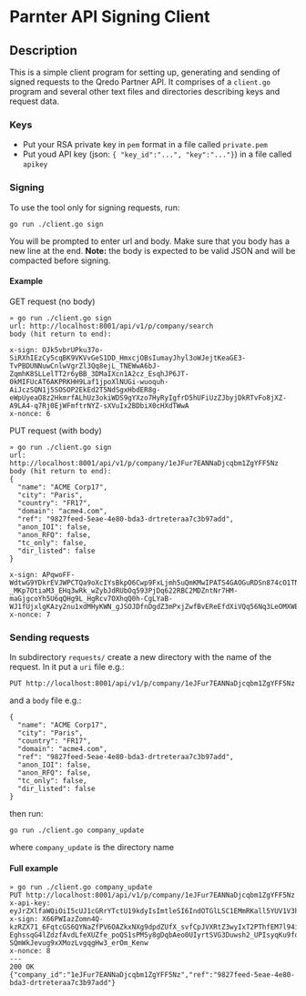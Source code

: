 # Parnter API Signing Client

## Description
This is a simple client program for setting up, generating and sending of signed requests to the Qredo Partner API.
It comprises of a `client.go` program and several other text files and directories describing keys and request data.

### Keys
* Put your RSA private key in `pem` format in a file called `private.pem`
* Put youd API key (json: `{ "key_id":"...", "key":"..."}`) in a file called `apikey`
  
### Signing
To use the tool only for signing requests, run:
```
go run ./client.go sign
```
You will be prompted to enter url and body. Make sure that you body has a new line at the end.
**Note:** the body is expected to be valid JSON and will be compacted before signing.

#### Example
GET request (no body)
```
» go run ./client.go sign
url: http://localhost:8001/api/v1/p/company/search
body (hit return to end):

x-sign: OJk5vbrUPku37o-SiRXhIEzCy5cqBK9VKVvGeS1DD_HmxcjOBsIumayJhyl3oWJejtKeaGE3-TvPBDUNNuwCnlwVgrZl3Qq8ejL_TNEWwA6bJ-ZqmhK8SLLelTT2r6yBB_3DMaIXcn1A2cz_EsqhJP6JT-0kMIFUcAT6AKPRKHH9Laf1jpoXlNUGi-wuoquh-AiJczSQN1j5SOSOP2EkEd2T5NdSgxHbdER8g-eWpUyeaO8z2HkmrfALhUz3okiWDS9gYXzo7HyRyIgfrD5hUFiUzZJbyjDkRTvFo8jXZ-A9LA4-q7Rj0EjWFmftrNYZ-sXVuIx2BDbiX0cHXdTWwA
x-nonce: 6
```

PUT request (with body)
```
» go run ./client.go sign
url: http://localhost:8001/api/v1/p/company/1eJFur7EANNaDjcqbm1ZgYFF5Nz
body (hit return to end):
{
  "name": "ACME Corp17",
  "city": "Paris",
  "country": "FR17",
  "domain": "acme4.com",
  "ref": "9827feed-5eae-4e80-bda3-drtreteraa7c3b97add",
  "anon_IOI": false,
  "anon_RFQ": false,
  "tc_only": false,
  "dir_listed": false
}

x-sign: APqwoFF-WdtwG9YDkrEVJWPCTQa9oXcIYsBkpO6Cwp9FxLjmh5uQmKMwIPATS4GAOGuRDSn874cO1TN77h_UQavmR86RH4IxIWqaZapHWVdaCntQs6r0j_0BSxNfbm8hHYpByxIJrtcCseuZ_XAIP5fJ-_MKp7OtiaM3_EHq3wRk_wZybJdRUbOq593PjDq622RBC2MDZntNr7HM-maGjgcoYh5U6qQHg9L_HgRcv7OXhqQ0h-CgLYaB-WJ1fUjxlgKAzy2nu1xdMHyKWN_gJSOJDfnDgdZ3mPxjZwfBvEReEfdXiVQq56Nq3LeOMXWERJ7x9vgGRsMbpHIYLWNooA
x-nonce: 7
```

### Sending requests
In subdirectory `requests/` create a new directory with the name of the request. In it put a `uri` file e.g.:
```
PUT http://localhost:8001/api/v1/p/company/1eJFur7EANNaDjcqbm1ZgYFF5Nz
```
and a `body` file e.g.:
```
{
  "name": "ACME Corp17",
  "city": "Paris",
  "country": "FR17",
  "domain": "acme4.com",
  "ref": "9827feed-5eae-4e80-bda3-drtreteraa7c3b97add",
  "anon_IOI": false,
  "anon_RFQ": false,
  "tc_only": false,
  "dir_listed": false
}

```

then run:
```
go run ./client.go company_update
```
where `company_update` is the directory name

#### Full example
```
» go run ./client.go company_update
PUT http://localhost:8001/api/v1/p/company/1eJFur7EANNaDjcqbm1ZgYFF5Nz
x-api-key: eyJrZXlfaWQiOiI5cUJ1cGRrYTctU19kdyIsImtleSI6IndOTGlLSC1EMmRKall5YUV1V3hoS0RmaG9XZTVqUTNib3JKdWZjeERzcFUifQ
x-sign: X66PWIazZomn4Q-kzRZX71_6FqtcGS6QYNaZfPV6OAZkxNXg9dpdZUfX_svfCpJVXRtZ3wyIxT2PThfEM7l94ihowpwWzZ6zUZ0Dk1dJFaMxeRxVmT8AGIiR4GncEgnNStcAcPaIsFwarq43lOJKMJgppR3gkEqB5i7n6sWA-EghssqG4lZdzfAvdLfeXUZfe_poQS1sPMSy8gDqbAeo0UIyrtSVG3Duwsh2_UPIsyqKu9fdmllErfRNTXoFZe7i7Ulr4y7Ya45gyUYEzdqT8Gm3t0OttQqEyyvIwx7nrmy1ACaZwmg-SQmWkJevug9xXMozLvgqgHw3_erOm_Kenw
x-nonce: 8
---
200 OK
{"company_id":"1eJFur7EANNaDjcqbm1ZgYFF5Nz","ref":"9827feed-5eae-4e80-bda3-drtreteraa7c3b97add"}

```
